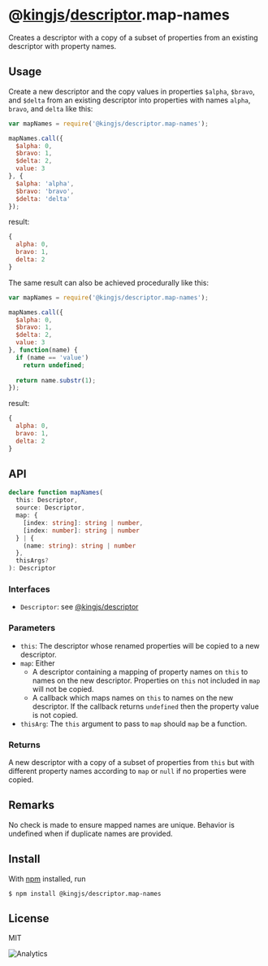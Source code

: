 # @[kingjs](https://www.npmjs.com/package/kingjs)/[descriptor](https://www.npmjs.com/package/@kingjs/descriptor).map-names
Creates a descriptor with a copy of a subset of properties from an existing descriptor with property names.
## Usage
Create a new descriptor and the copy values in properties `$alpha`, `$bravo`, and `$delta` from an existing descriptor into properties with names `alpha`, `bravo`, and `delta` like this:
```js
var mapNames = require('@kingjs/descriptor.map-names');

mapNames.call({
  $alpha: 0,
  $bravo: 1,
  $delta: 2,
  value: 3
}, {
  $alpha: 'alpha',
  $bravo: 'bravo',
  $delta: 'delta'
});
```
result:
```js
{
  alpha: 0,
  bravo: 1,
  delta: 2
}
```
The same result can also be achieved procedurally like this:
```js
var mapNames = require('@kingjs/descriptor.map-names');

mapNames.call({
  $alpha: 0,
  $bravo: 1,
  $delta: 2,
  value: 3
}, function(name) {
  if (name == 'value')
    return undefined;
  
  return name.substr(1);
});
```
result:
```js
{
  alpha: 0,
  bravo: 1,
  delta: 2
}
```
## API
```ts
declare function mapNames(
  this: Descriptor,
  source: Descriptor,
  map: { 
    [index: string]: string | number, 
    [index: number]: string | number 
  } | { 
    (name: string): string | number
  },
  thisArgs?
): Descriptor
```
### Interfaces
- `Descriptor`: see [@kingjs/descriptor][descriptor]
### Parameters
- `this`: The descriptor whose renamed properties will be copied to a new descriptor.
- `map`: Either 
  - A descriptor containing a mapping of property names on `this` to names on the new descriptor. Properties on `this` not included in `map` will not be copied.
  - A callback which maps names on `this` to names on the new descriptor. If the callback returns `undefined` then the property value is not copied.
- `thisArg`: The `this` argument to pass to `map` should `map` be a function.
### Returns
A new descriptor with a copy of a subset of properties from `this` but with different property names according to `map` or `null` if no properties were copied.
## Remarks
No check is made to ensure mapped names are unique. Behavior is undefined when if duplicate names are provided.
## Install
With [npm](https://npmjs.org/) installed, run
```
$ npm install @kingjs/descriptor.map-names
```
## License
MIT

![Analytics](https://analytics.kingjs.net/descriptor/map-names)


  [descriptor]: https://www.npmjs.com/package/@kingjs/descriptor
